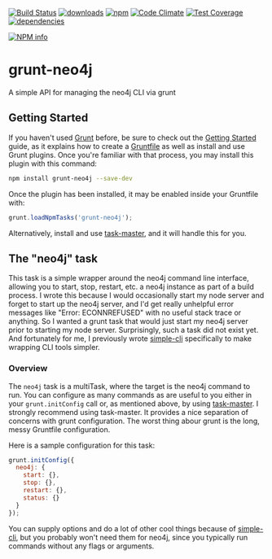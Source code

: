 [![Build Status](https://travis-ci.org/tandrewnichols/grunt-neo4j.png)](https://travis-ci.org/tandrewnichols/grunt-neo4j) [![downloads](http://img.shields.io/npm/dm/grunt-neo4j.svg)](https://npmjs.org/package/grunt-neo4j) [![npm](http://img.shields.io/npm/v/grunt-neo4j.svg)](https://npmjs.org/package/grunt-neo4j) [![Code Climate](https://codeclimate.com/github/tandrewnichols/grunt-neo4j/badges/gpa.svg)](https://codeclimate.com/github/tandrewnichols/grunt-neo4j) [![Test Coverage](https://codeclimate.com/github/tandrewnichols/grunt-neo4j/badges/coverage.svg)](https://codeclimate.com/github/tandrewnichols/grunt-neo4j) [![dependencies](https://david-dm.org/tandrewnichols/grunt-neo4j.png)](https://david-dm.org/tandrewnichols/grunt-neo4j)

[![NPM info](https://nodei.co/npm/grunt-neo4j.png?downloads=true)](https://nodei.co/npm/grunt-neo4j.png?downloads=true)

# grunt-neo4j

A simple API for managing the neo4j CLI via grunt

## Getting Started

If you haven't used [Grunt](http://gruntjs.com/) before, be sure to check out the [Getting Started](http://gruntjs.com/getting-started) guide, as it explains how to create a [Gruntfile](http://gruntjs.com/sample-gruntfile) as well as install and use Grunt plugins. Once you're familiar with that process, you may install this plugin with this command:

```bash
npm install grunt-neo4j --save-dev
```

Once the plugin has been installed, it may be enabled inside your Gruntfile with:

```javascript
grunt.loadNpmTasks('grunt-neo4j');
```

Alternatively, install and use [task-master](https://github.com/tandrewnichols/task-master), and it will handle this for you.

## The "neo4j" task

This task is a simple wrapper around the neo4j command line interface, allowing you to start, stop, restart, etc. a neo4j instance as part of a build process. I wrote this because I would occasionally start my node server and forget to start up the neo4j server, and I'd get really unhelpful error messages like "Error: ECONNREFUSED" with no useful stack trace or anything. So I wanted a grunt task that would just start my neo4j server prior to starting my node server. Surprisingly, such a task did not exist yet. And fortunately for me, I previously wrote [simple-cli](https://github.com/tandrewnichols/simple-cli) specifically to make wrapping CLI tools simpler.

### Overview

The `neo4j` task is a multiTask, where the target is the neo4j command to run. You can configure as many commands as are useful to you either in your `grunt.initConfig` call or, as mentioned above, by using [task-master](https://github.com/tandrewnichols/task-master). I strongly recommend using task-master. It provides a nice separation of concerns with grunt configuration. The worst thing abour grunt is the long, messy Gruntfile configuration.

Here is a sample configuration for this task:

```javascript
grunt.initConfig({
  neo4j: {
    start: {},
    stop: {},
    restart: {},
    status: {}
  }
});
```

You can supply options and do a lot of other cool things because of [simple-cli](https://github.com/tandrewnichols/simple-cli), but you probably won't need them for neo4j, since you typically run commands without any flags or arguments.
